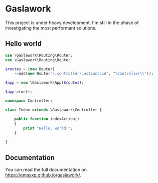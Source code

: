 # Gaslawork

This project is under heavy development. I'm still in the phase of investigating the most performant solutions.

## Hello world

```php
use \Gaslawork\Routing\Router;
use \Gaslawork\Routing\Route;

$routes = (new Router)
    ->add(new Route("/:controller/:action/:id", "\Controller\\"));

$app = new \Gaslawork\App($routes);

$app->run();
```

```php
namespace Controller;

class Index extends \Gaslawork\Controller {

    public function indexAction()
    {
        print "Hello, world!";
    }

}
```

## Documentation

You can read the full documentation on <https://emasxp.github.io/gaslawork/>.